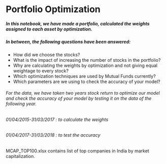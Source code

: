 # Portfolio Optimization

##### In this notebook, we have made a portfolio, calculated the weights assigned to each asset by optimization.
##### In between, the following questions have been answered:
 - How did we choose the stocks?
 - What is the impact of increasing the number of stocks in the portfolio?
 - Why are calculating the weights by optimization and not giving equal weightage to every stock?
 - Which optimization techniques are used by Mutual Funds currently?
 - Which parameters are we using to check the accuracy of your model?

###### For the data, we have taken two years stock return to optimize our model and check the accuracy of your model by testing it on the data of the following year.
###### 01/04/2015-31/03/2017 : to calculate the weights
###### 01/04/2017-31/03/2018 : to test the accuracy

MCAP_TOP100.xlsx contains list of top companies in India by market capitalization.
